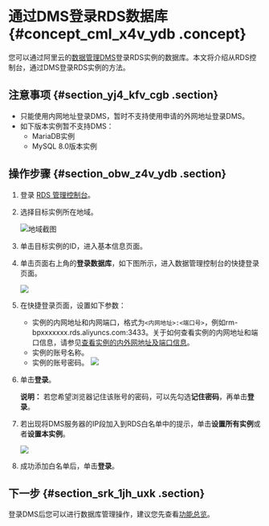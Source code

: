 # 通过DMS登录RDS数据库 {#concept_cml_x4v_ydb .concept}

您可以通过阿里云的[数据管理DMS](https://help.aliyun.com/document_detail/47550.html)登录RDS实例的数据库。本文将介绍从RDS控制台，通过DMS登录RDS实例的方法。

## 注意事项 {#section_yj4_kfv_cgb .section}

-   只能使用内网地址登录DMS，暂时不支持使用申请的外网地址登录DMS。
-   如下版本实例暂不支持DMS：
    -   MariaDB实例
    -   MySQL 8.0版本实例

## 操作步骤 {#section_obw_z4v_ydb .section}

1.  登录 [RDS 管理控制台](https://rds.console.aliyun.com/)。
2.  选择目标实例所在地域。

    ![地域截图](http://static-aliyun-doc.oss-cn-hangzhou.aliyuncs.com/assets/img/7882/156774793437169_zh-CN.png)

3.  单击目标实例的ID，进入基本信息页面。
4.  单击页面右上角的**登录数据库**，如下图所示，进入数据管理控制台的快捷登录页面。

    ![](http://static-aliyun-doc.oss-cn-hangzhou.aliyuncs.com/assets/img/8006/15677479344253_zh-CN.png)

5.  在快捷登录页面，设置如下参数：

    -   实例的内网地址和内网端口，格式为`<内网地址>:<端口号>`，例如rm-bpxxxxxxx.rds.aliyuncs.com:3433。关于如何查看实例的内网地址和端口信息，请参见[查看实例的内外网地址及端口信息](cn.zh-CN/用户指南/数据库连接/查看实例的内外网地址及端口信息.md#)。
    -   实例的账号名称。
    -   实例的账号密码。
    ![](http://static-aliyun-doc.oss-cn-hangzhou.aliyuncs.com/assets/img/8006/15677479344254_zh-CN.png)

6.  单击**登录**。

    **说明：** 若您希望浏览器记住该账号的密码，可以先勾选**记住密码**，再单击**登录**。

7.  若出现将DMS服务器的IP段加入到RDS白名单中的提示，单击**设置所有实例**或者**设置本实例**。

    ![](http://static-aliyun-doc.oss-cn-hangzhou.aliyuncs.com/assets/img/8006/15677479344255_zh-CN.png)

8.  成功添加白名单后，单击**登录**。

## 下一步 {#section_srk_1jh_uxk .section}

登录DMS后您可以进行数据库管理操作，建议您先查看[功能总览](https://help.aliyun.com/document_detail/47593.html)。

